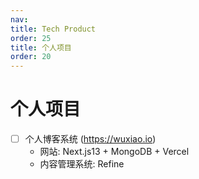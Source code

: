 ```yaml
---
nav:
title: Tech Product
order: 25
title: 个人项目
order: 20
---
```


# 个人项目

- [ ] 个人博客系统 (https://wuxiao.io)
  - 网站: Next.js13 + MongoDB + Vercel
  - 内容管理系统: Refine